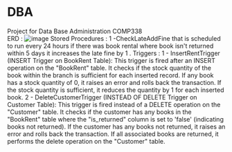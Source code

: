 # DBA
Project for Data Base Administration COMP338  
ERD : 
![image](https://github.com/itsomar278/DBA/assets/105004653/68b6f442-6f38-45bb-b8c3-7ca90c69b219)
Stored Procedures : 
1 -CheckLateAddFine that is scheduled to run every 24 hours if there was book rental 
where book isn't returned within 5 days it increases the late fine by 1 . 
Triggers :
1 - InsertRentTrigger (INSERT Trigger on BookRent Table):
   This trigger is fired after an INSERT operation on the "BookRent" table.
   It checks if the stock quantity of the book within the branch is sufficient for each inserted record.
   If any book has a stock quantity of 0, it raises an error and rolls back the transaction.
   If the stock quantity is sufficient, it reduces the quantity by 1 for each inserted book.
2 - DeleteCustomerTrigger (INSTEAD OF DELETE Trigger on Customer Table):
   This trigger is fired instead of a DELETE operation on the "Customer" table.
   It checks if the customer has any books in the "BookRent" table where the "is_returned" column is set to 'false' (indicating books not returned).
   If the customer has any books not returned, it raises an error and rolls back the transaction.
   If all associated books are returned, it performs the delete operation on the "Customer" table.

   
